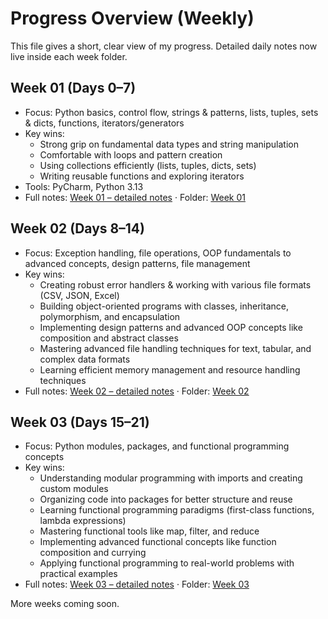 # Progress Overview (Weekly)

This file gives a short, clear view of my progress. Detailed daily notes now live inside each week folder.

## Week 01 (Days 0–7)
- Focus: Python basics, control flow, strings & patterns, lists, tuples, sets & dicts, functions, iterators/generators
- Key wins: 
  - Strong grip on fundamental data types and string manipulation
  - Comfortable with loops and pattern creation
  - Using collections efficiently (lists, tuples, dicts, sets)
  - Writing reusable functions and exploring iterators
- Tools: PyCharm, Python 3.13
- Full notes: [Week 01 – detailed notes](Week%2001/Week-01_Progress.md) · Folder: [Week 01](Week%2001/)

## Week 02 (Days 8–14)
- Focus: Exception handling, file operations, OOP fundamentals to advanced concepts, design patterns, file management
- Key wins: 
  - Creating robust error handlers & working with various file formats (CSV, JSON, Excel)
  - Building object-oriented programs with classes, inheritance, polymorphism, and encapsulation
  - Implementing design patterns and advanced OOP concepts like composition and abstract classes
  - Mastering advanced file handling techniques for text, tabular, and complex data formats
  - Learning efficient memory management and resource handling techniques
- Full notes: [Week 02 – detailed notes](Week%2002/Week-02_Progress.md) · Folder: [Week 02](Week%2002/)

## Week 03 (Days 15–21)
- Focus: Python modules, packages, and functional programming concepts
- Key wins:
  - Understanding modular programming with imports and creating custom modules
  - Organizing code into packages for better structure and reuse
  - Learning functional programming paradigms (first-class functions, lambda expressions)
  - Mastering functional tools like map, filter, and reduce
  - Implementing advanced functional concepts like function composition and currying
  - Applying functional programming to real-world problems with practical examples
- Full notes: [Week 03 – detailed notes](Week%2003/Week-03_Progress.md) · Folder: [Week 03](Week%2003/)

More weeks coming soon.
